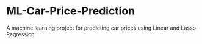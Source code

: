 # ML-Car-Price-Prediction
A machine learning project for predicting car prices using Linear and Lasso Regression

